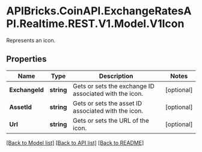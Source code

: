 # APIBricks.CoinAPI.ExchangeRatesAPI.Realtime.REST.V1.Model.V1Icon
Represents an icon.

## Properties

Name | Type | Description | Notes
------------ | ------------- | ------------- | -------------
**ExchangeId** | **string** | Gets or sets the exchange ID associated with the icon. | [optional] 
**AssetId** | **string** | Gets or sets the asset ID associated with the icon. | [optional] 
**Url** | **string** | Gets or sets the URL of the icon. | [optional] 

[[Back to Model list]](../../README.md#documentation-for-models) [[Back to API list]](../../README.md#documentation-for-api-endpoints) [[Back to README]](../../README.md)

